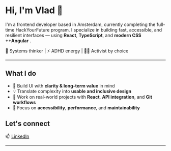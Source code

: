 # Hi, I'm Vlad 👋

I'm a frontend developer based in Amsterdam, currently completing the full-time HackYourFuture program. I specialize in building fast, accessible, and resilient interfaces — using **React**, **TypeScript**, and **modern CSS** **++Angular** .

🧠 Systems thinker | ⚡ ADHD energy | 🏳️‍🌈 Activist by choice

---

## What I do

- 🔧 Build UI with **clarity & long-term value** in mind  
- 💡 Translate complexity into **usable and inclusive design**  
- 🎯 Work on real-world projects with **React**, **API integration**, and **Git workflows**  
- 🧩 Focus on **accessibility**, **performance**, and **maintainability**

## Let's connect

📫 [LinkedIn](https://linkedin.com/in/vlnach)  

---

<!--
**vlnach/vlnach** is a ✨ _special_ ✨ repository because its `README.md` (this file) appears on your GitHub profile.

Here are some ideas to get you started:

- 🔭 I’m currently working on ...
- 🌱 I’m currently learning ...
- 👯 I’m looking to collaborate on ...
- 🤔 I’m looking for help with ...
- 💬 Ask me about ...
- 📫 How to reach me: ...
- 😄 Pronouns: ...
- ⚡ Fun fact: ...
-->

